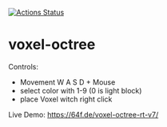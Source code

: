 [![Actions Status](https://github.com/FoxelFox/voxel-octree/workflows/build/badge.svg)](https://github.com/FoxelFox/voxel-octree/actions)


# voxel-octree

Controls:
* Movement W A S D + Mouse
* select color with 1-9 (0 is light block)
* place Voxel witch right click

Live Demo: https://64f.de/voxel-octree-rt-v7/

